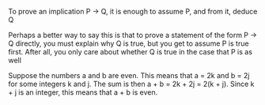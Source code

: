 To prove an implication P → Q, it is enough to assume P, and from it, deduce Q

Perhaps a better way to say this is that to prove a statement of the form P → Q directly, you must explain why Q is true, but you get to assume P is true first. After all, you only care about whether Q is true in the case that P is as well

Suppose the numbers a and b are even. 
This means that a = 2k and b = 2j for some integers k and j. 
The sum is then a + b = 2k + 2j = 2(k + j). 
Since k + j is an integer, this means that a + b is even.